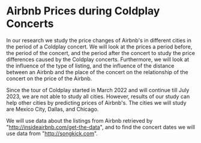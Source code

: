 # Airbnb Prices during Coldplay Concerts 

In our research we study the price changes of Airbnb's in different cities in the period of a Coldplay concert. We will look at the prices a period before, the period of the concert, and the period after the concert to study the price differences caused by the Coldplay concerts. Furthermore, we will look at the influence of the type of listing, and the influence of the distance between an Airbnb and the place of the concert on the relationship of the concert on the price of the Airbnb.

Since the tour of Coldplay started in March 2022 and will continue till July 2023, we are not able to study all cities. However, results of our study can help other cities by predicting prices of Airbnb's. The cities we will study are Mexico City, Dallas, and Chicago. 

We will use data about the listings from Airbnb retrieved by "http://insideairbnb.com/get-the-data", and to find the concert dates we will use data from "http://songkick.com".
